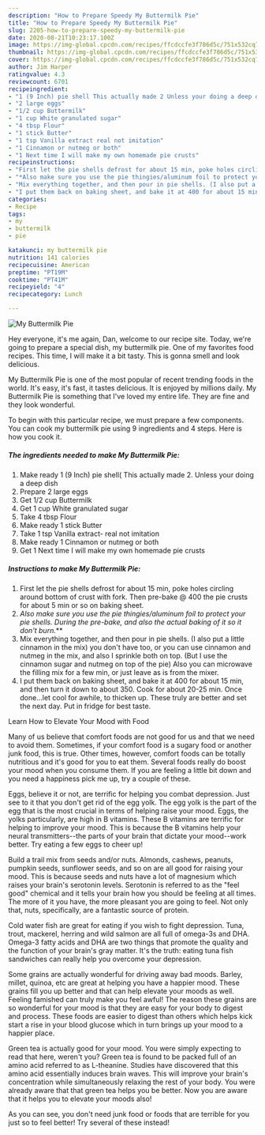 ```yaml
---
description: "How to Prepare Speedy My Buttermilk Pie"
title: "How to Prepare Speedy My Buttermilk Pie"
slug: 2205-how-to-prepare-speedy-my-buttermilk-pie
date: 2020-08-21T10:23:17.100Z
image: https://img-global.cpcdn.com/recipes/ffcdccfe3f786d5c/751x532cq70/my-buttermilk-pie-recipe-main-photo.jpg
thumbnail: https://img-global.cpcdn.com/recipes/ffcdccfe3f786d5c/751x532cq70/my-buttermilk-pie-recipe-main-photo.jpg
cover: https://img-global.cpcdn.com/recipes/ffcdccfe3f786d5c/751x532cq70/my-buttermilk-pie-recipe-main-photo.jpg
author: Jim Harper
ratingvalue: 4.3
reviewcount: 6701
recipeingredient:
- "1 (9 Inch) pie shell This actually made 2 Unless your doing a deep dish"
- "2 large eggs"
- "1/2 cup Buttermilk"
- "1 cup White granulated sugar"
- "4 tbsp Flour"
- "1 stick Butter"
- "1 tsp Vanilla extract real not imitation"
- "1 Cinnamon or nutmeg or both"
- "1 Next time I will make my own homemade pie crusts"
recipeinstructions:
- "First let the pie shells defrost for about 15 min, poke holes circling around bottom of crust with fork. Then pre-bake @ 400 the pie crusts for about 5 min or so on baking sheet."
- "*Also make sure you use the pie thingies/aluminum foil to protect your pie shells. During the pre-bake, and also the actual baking of it so it don&#39;t burn.***"
- "Mix everything together, and then pour in pie shells. (I also put a little cinnamon in the mix) you don&#39;t have too, or you can use cinnamon and nutmeg in the mix, and also I sprinkle both on top. (But I use the cinnamon sugar and nutmeg on top of the pie) Also you can microwave the filling mix for a few min, or just leave as is from the mixer."
- "I put them back on baking sheet, and bake it at 400 for about 15 min, and then turn it down to about 350. Cook for about 20-25 min. Once done...let cool for awhile, to thicken up. These truly are better and set the next day. Put in fridge for best taste."
categories:
- Recipe
tags:
- my
- buttermilk
- pie

katakunci: my buttermilk pie 
nutrition: 141 calories
recipecuisine: American
preptime: "PT19M"
cooktime: "PT41M"
recipeyield: "4"
recipecategory: Lunch

---
```



![My Buttermilk Pie](https://img-global.cpcdn.com/recipes/ffcdccfe3f786d5c/751x532cq70/my-buttermilk-pie-recipe-main-photo.jpg)

Hey everyone, it's me again, Dan, welcome to our recipe site. Today, we're going to prepare a special dish, my buttermilk pie. One of my favorites food recipes. This time, I will make it a bit tasty. This is gonna smell and look delicious.

My Buttermilk Pie is one of the most popular of recent trending foods in the world. It's easy, it's fast, it tastes delicious. It is enjoyed by millions daily. My Buttermilk Pie is something that I've loved my entire life. They are fine and they look wonderful.




To begin with this particular recipe, we must prepare a few components. You can cook my buttermilk pie using 9 ingredients and 4 steps. Here is how you cook it.

<!--inarticleads1-->

##### The ingredients needed to make My Buttermilk Pie:

1. Make ready 1 (9 Inch) pie shell( This actually made 2. Unless your doing a deep dish
1. Prepare 2 large eggs
1. Get 1/2 cup Buttermilk
1. Get 1 cup White granulated sugar
1. Take 4 tbsp Flour
1. Make ready 1 stick Butter
1. Take 1 tsp Vanilla extract- real not imitation
1. Make ready 1 Cinnamon or nutmeg or both
1. Get 1 Next time I will make my own homemade pie crusts




<!--inarticleads2-->

##### Instructions to make My Buttermilk Pie:

1. First let the pie shells defrost for about 15 min, poke holes circling around bottom of crust with fork. Then pre-bake @ 400 the pie crusts for about 5 min or so on baking sheet.
1. *Also make sure you use the pie thingies/aluminum foil to protect your pie shells. During the pre-bake, and also the actual baking of it so it don&#39;t burn.***
1. Mix everything together, and then pour in pie shells. (I also put a little cinnamon in the mix) you don&#39;t have too, or you can use cinnamon and nutmeg in the mix, and also I sprinkle both on top. (But I use the cinnamon sugar and nutmeg on top of the pie) Also you can microwave the filling mix for a few min, or just leave as is from the mixer.
1. I put them back on baking sheet, and bake it at 400 for about 15 min, and then turn it down to about 350. Cook for about 20-25 min. Once done...let cool for awhile, to thicken up. These truly are better and set the next day. Put in fridge for best taste.




Learn How to Elevate Your Mood with Food


Many of us believe that comfort foods are not good for us and that we need to avoid them. Sometimes, if your comfort food is a sugary food or another junk food, this is true. Other times, however, comfort foods can be totally nutritious and it's good for you to eat them. Several foods really do boost your mood when you consume them. If you are feeling a little bit down and you need a happiness pick me up, try a couple of these.

Eggs, believe it or not, are terrific for helping you combat depression. Just see to it that you don't get rid of the egg yolk. The egg yolk is the part of the egg that is the most crucial in terms of helping raise your mood. Eggs, the yolks particularly, are high in B vitamins. These B vitamins are terrific for helping to improve your mood. This is because the B vitamins help your neural transmitters--the parts of your brain that dictate your mood--work better. Try eating a few eggs to cheer up!

Build a trail mix from seeds and/or nuts. Almonds, cashews, peanuts, pumpkin seeds, sunflower seeds, and so on are all good for raising your mood. This is because seeds and nuts have a lot of magnesium which raises your brain's serotonin levels. Serotonin is referred to as the "feel good" chemical and it tells your brain how you should be feeling at all times. The more of it you have, the more pleasant you are going to feel. Not only that, nuts, specifically, are a fantastic source of protein.

Cold water fish are great for eating if you wish to fight depression. Tuna, trout, mackerel, herring and wild salmon are all full of omega-3s and DHA. Omega-3 fatty acids and DHA are two things that promote the quality and the function of your brain's gray matter. It's the truth: eating tuna fish sandwiches can really help you overcome your depression. 

Some grains are actually wonderful for driving away bad moods. Barley, millet, quinoa, etc are great at helping you have a happier mood. These grains fill you up better and that can help elevate your moods as well. Feeling famished can truly make you feel awful! The reason these grains are so wonderful for your mood is that they are easy for your body to digest and process. These foods are easier to digest than others which helps kick start a rise in your blood glucose which in turn brings up your mood to a happier place.

Green tea is actually good for your mood. You were simply expecting to read that here, weren't you? Green tea is found to be packed full of an amino acid referred to as L-theanine. Studies have discovered that this amino acid essentially induces brain waves. This will improve your brain's concentration while simultaneously relaxing the rest of your body. You were already aware that that green tea helps you be better. Now you are aware that it helps you to elevate your moods also!

As you can see, you don't need junk food or foods that are terrible for you just so to feel better! Try several of these instead!

